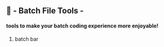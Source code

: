 ## 🔨 - Batch File Tools -

#### tools to make your batch coding experience more enjoyable!

1) batch bar
